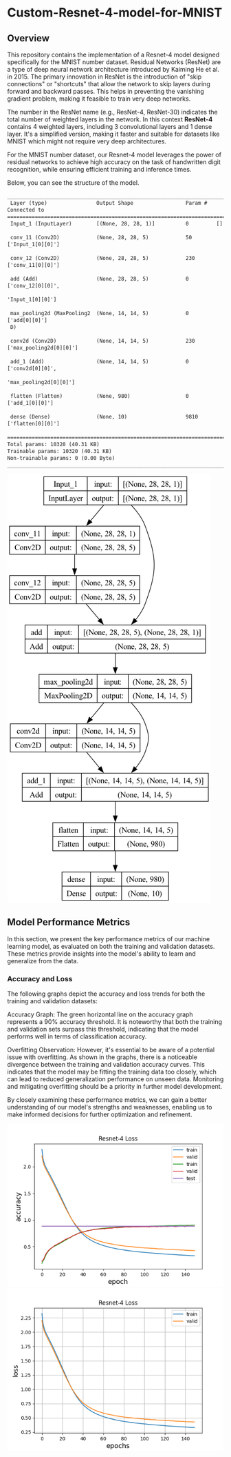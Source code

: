# Custom-Resnet-4-model-for-MNIST

## Overview
This repository contains the implementation of a Resnet-4 model designed specifically for the MNIST number dataset. Residual Networks (ResNet) are a type of deep neural network architecture introduced by Kaiming He et al. in 2015. The primary innovation in ResNet is the introduction of "skip connections" or "shortcuts" that allow the network to skip layers during forward and backward passes. This helps in preventing the vanishing gradient problem, making it feasible to train very deep networks.

The number in the ResNet name (e.g., ResNet-4, ResNet-30) indicates the total number of weighted layers in the network. In this context **ResNet-4** contains 4 weighted layers, including 3 convolutional layers and 1 dense layer. It's a simplified version, making it faster and suitable for datasets like MNIST which might not require very deep architectures.

For the MNIST number dataset, our Resnet-4 model leverages the power of residual networks to achieve high accuracy on the task of handwritten digit recognition, while ensuring efficient training and inference times.

Below, you can see the structure of the model.

```
__________________________________________________________________________________________________
 Layer (type)                Output Shape                 Param #   Connected to                  
==================================================================================================
 Input_1 (InputLayer)        [(None, 28, 28, 1)]          0         []                            
                                                                                                  
 conv_11 (Conv2D)            (None, 28, 28, 5)            50        ['Input_1[0][0]']             
                                                                                                  
 conv_12 (Conv2D)            (None, 28, 28, 5)            230       ['conv_11[0][0]']             
                                                                                                  
 add (Add)                   (None, 28, 28, 5)            0         ['conv_12[0][0]',             
                                                                     'Input_1[0][0]']             
                                                                                                  
 max_pooling2d (MaxPooling2  (None, 14, 14, 5)            0         ['add[0][0]']                 
 D)                                                                                               
                                                                                                  
 conv2d (Conv2D)             (None, 14, 14, 5)            230       ['max_pooling2d[0][0]']       
                                                                                                  
 add_1 (Add)                 (None, 14, 14, 5)            0         ['conv2d[0][0]',              
                                                                     'max_pooling2d[0][0]']       
                                                                                                  
 flatten (Flatten)           (None, 980)                  0         ['add_1[0][0]']               
                                                                                                  
 dense (Dense)               (None, 10)                   9810      ['flatten[0][0]']             
                                                                                                  
==================================================================================================
Total params: 10320 (40.31 KB)
Trainable params: 10320 (40.31 KB)
Non-trainable params: 0 (0.00 Byte)
__________________________________________________________________________________________________
```

![Neural Network as a Graph](model_graph.png)


## Model Performance Metrics

In this section, we present the key performance metrics of our machine learning model, as evaluated on both the training and validation datasets. These metrics provide insights into the model's ability to learn and generalize from the data.

### Accuracy and Loss

The following graphs depict the accuracy and loss trends for both the training and validation datasets:

Accuracy Graph: The green horizontal line on the accuracy graph represents a 90% accuracy threshold. It is noteworthy that both the training and validation sets surpass this threshold, indicating that the model performs well in terms of classification accuracy.

Overfitting Observation: However, it's essential to be aware of a potential issue with overfitting. As shown in the graphs, there is a noticeable divergence between the training and validation accuracy curves. This indicates that the model may be fitting the training data too closely, which can lead to reduced generalization performance on unseen data. Monitoring and mitigating overfitting should be a priority in further model development.

By closely examining these performance metrics, we can gain a better understanding of our model's strengths and weaknesses, enabling us to make informed decisions for further optimization and refinement.


![Accuracy graph](./output/accuracy.png)
![Loss graph](./output/loss.png)
